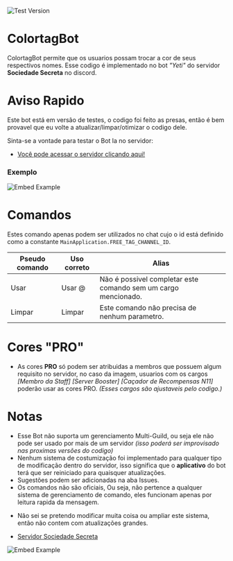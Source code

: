 
![Test Version](https://img.shields.io/static/v1?label=Alpha&message=Versão-de-Teste&color=red)

# ColortagBot

ColortagBot permite que os usuarios possam trocar a cor de seus respectivos nomes.
Esse codigo é implementado no bot _"Yeti"_ do servidor **Sociedade Secreta** no discord.

# Aviso Rapido
Este bot está em versão de testes, o codigo foi feito as presas, então é bem provavel que eu volte a atualizar/limpar/otimizar o codigo dele.

Sinta-se a vontade para testar o Bot la no servidor:
- [Você pode acessar o servidor clicando aqui!](https://discord.gg/nYsxdeS)

<h3>Exemplo</h3>

![Embed Example](https://i.imgur.com/mk73els.png)

# Comandos
Estes comando apenas podem ser utilizados no chat cujo o id está definido como a constante `MainApplication.FREE_TAG_CHANNEL_ID`.

| Pseudo comando | Uso correto  |                          Alias                                 |
|----------------|--------------|----------------------------------------------------------------|
| Usar           | Usar @<Role> | Não é possivel completar este comando sem um cargo mencionado. |
| Limpar         | Limpar       | Este comando não precisa de nenhum parametro.                  |
  
  
# Cores "PRO"

- As cores **PRO** só podem ser atribuidas a membros que possuem algum requisito no servidor, no caso da imagem, usuarios com os cargos _[Membro da Staff] [Server Booster] [Caçador de Recompensas N11]_ poderão usar as cores PRO. *(Esses cargos são ajustaveis pelo codigo.)*


# Notas

+ Esse Bot não suporta um gerenciamento Multi-Guild, ou seja ele não pode ser usado por mais de um servidor _(isso poderá ser improvisado nas proximas versões do codigo)_
+ Nenhum sistema de costumização foi implementado para qualquer tipo de modificação dentro do servidor, isso significa que o **aplicativo** do bot terá que ser reiniciado para quaisquer atualizações.
+ Sugestões podem ser adicionadas na aba Issues.
+ Os comandos não são oficiais, Ou seja, não pertence a qualquer sistema de gerenciamento de comando, eles funcionam apenas por leitura rapida da mensagem.
- Não sei se pretendo modificar muita coisa ou ampliar este sistema, então não contem com atualizações grandes.

- [Servidor Sociedade Secreta](https://discord.gg/nYsxdeS)

![Embed Example](https://i.imgur.com/LrxZa9G.png)
